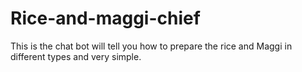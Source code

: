 # Rice-and-maggi-chief
This is the chat bot will tell you how to prepare the rice and Maggi in different types and very simple.
